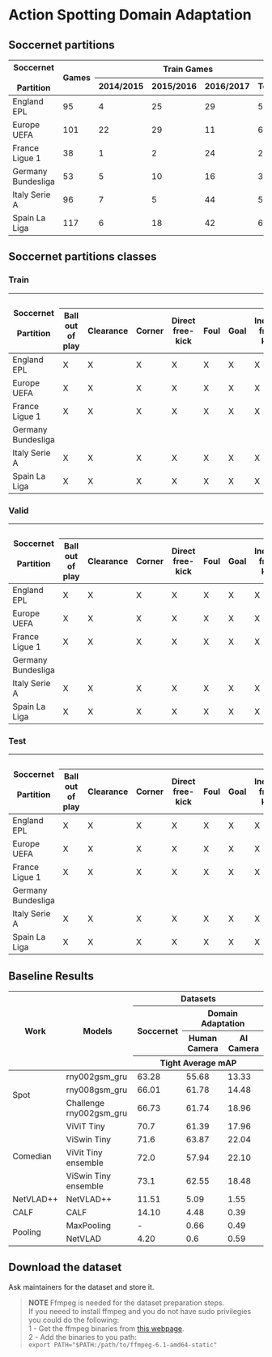 # Action Spotting Domain Adaptation

## Soccernet partitions

<table>
<thead>
  <tr>
    <th rowspan="2">Soccernet<br><br>Partition<br></th>
    <th rowspan="2">Games</th>
    <th colspan="4">Train Games</th>
    <th colspan="4">Valid Games</th>
    <th colspan="4">Test Games</th>
  </tr>
  <tr>
    <th>2014/2015<br></th>
    <th>2015/2016</th>
    <th>2016/2017</th>
    <th>Total</th>
    <th>2014/2015<br></th>
    <th>2015/2016</th>
    <th>2016/2017</th>
    <th>Total</th>
    <th>2014/2015<br></th>
    <th>2015/2016</th>
    <th>2016/2017</th>
    <th>Total</th>
  </tr>
</thead>
<tbody>
  <tr>
    <td>England EPL</td>
    <td>95</td>
    <td>4</td>
    <td>25</td>
    <td>29</td>
    <td>58</td>
    <td>1</td>
    <td>12</td>
    <td>6</td>
    <td>19</td>
    <td>1</td>
    <td>12</td>
    <td>5</td>
    <td>18</td>
  </tr>
  <tr>
    <td>Europe UEFA</td>
    <td>101</td>
    <td>22</td>
    <td>29</td>
    <td>11</td>
    <td>62</td>
    <td>8</td>
    <td>10</td>
    <td>2</td>
    <td>20</td>
    <td>7</td>
    <td>6</td>
    <td>6</td>
    <td>19</td>
  </tr>
  <tr>
    <td>France Ligue 1</td>
    <td>38</td>
    <td>1</td>
    <td>2</td>
    <td>24</td>
    <td>27</td>
    <td>0</td>
    <td>1</td>
    <td>8</td>
    <td>9</td>
    <td>0</td>
    <td>0</td>
    <td>2</td>
    <td>2</td>
  </tr>
  <tr>
    <td>Germany Bundesliga</td>
    <td>53</td>
    <td>5</td>
    <td>10</td>
    <td>16</td>
    <td>31</td>
    <td>2</td>
    <td>4</td>
    <td>2</td>
    <td>8</td>
    <td>1</td>
    <td>4</td>
    <td>9</td>
    <td>14</td>
  </tr>
  <tr>
    <td>Italy Serie A</td>
    <td>96</td>
    <td>7</td>
    <td>5</td>
    <td>44</td>
    <td>56</td>
    <td>3</td>
    <td>1</td>
    <td>14</td>
    <td>18</td>
    <td>1</td>
    <td>3</td>
    <td>18</td>
    <td>22</td>
  </tr>
  <tr>
    <td>Spain La Liga</td>
    <td>117</td>
    <td>6</td>
    <td>18</td>
    <td>42</td>
    <td>66</td>
    <td>6</td>
    <td>9</td>
    <td>11</td>
    <td>26</td>
    <td>6</td>
    <td>9</td>
    <td>10</td>
    <td>25</td>
  </tr>
</tbody>
</table>

## Soccernet partitions classes

### Train

<table>
<thead>
  <tr>
    <th rowspan="2">Soccernet<br><br>Partition<br></th>
    <th colspan="18">Train Classes</th>
  </tr>
  <tr>
    <th>Ball out of play</th>
    <th>Clearance</th>
    <th>Corner</th>
    <th>Direct free-kick</th>
    <th>Foul</th>
    <th>Goal</th>
    <th>Indirect free-kick</th>
    <th>Kick-off</th>
    <th>Offside</th>
    <th>Penalty</th>
    <th>Red card</th>
    <th>Shots off target</th>
    <th>Shots on target</th>
    <th>Substitution</th>
    <th>Throw-in</th>
    <th>Yellow card</th>
    <th>Yellow-&gt;red card</th>
    <th>Total</th>
  </tr>
</thead>
<tbody>
  <tr>
    <td>England EPL</td>
    <td>X</td>
    <td>X</td>
    <td>X</td>
    <td>X</td>
    <td>X</td>
    <td>X</td>
    <td>X</td>
    <td>X</td>
    <td>X</td>
    <td>X</td>
    <td>X</td>
    <td>X</td>
    <td>X</td>
    <td>X</td>
    <td>X</td>
    <td>X</td>
    <td>X</td>
    <td>17</td>
  </tr>
  <tr>
    <td>Europe UEFA</td>
    <td>X</td>
    <td>X</td>
    <td>X</td>
    <td>X</td>
    <td>X</td>
    <td>X</td>
    <td>X</td>
    <td>X</td>
    <td>X</td>
    <td>X</td>
    <td>X</td>
    <td>X</td>
    <td>X</td>
    <td>X</td>
    <td>X</td>
    <td>X</td>
    <td>X</td>
    <td>17</td>
  </tr>
  <tr>
    <td>France Ligue 1</td>
    <td>X</td>
    <td>X</td>
    <td>X</td>
    <td>X</td>
    <td>X</td>
    <td>X</td>
    <td>X</td>
    <td>X</td>
    <td>X</td>
    <td>X</td>
    <td>X</td>
    <td>X</td>
    <td>X</td>
    <td>X</td>
    <td>X</td>
    <td>X</td>
    <td>X</td>
    <td>17</td>
  </tr>
  <tr>
    <td>Germany Bundesliga</td>
    <td></td>
    <td></td>
    <td></td>
    <td></td>
    <td></td>
    <td></td>
    <td></td>
    <td></td>
    <td></td>
    <td></td>
    <td></td>
    <td></td>
    <td></td>
    <td></td>
    <td></td>
    <td></td>
    <td></td>
    <td></td>
  </tr>
  <tr>
    <td>Italy Serie A</td>
    <td>X</td>
    <td>X</td>
    <td>X</td>
    <td>X</td>
    <td>X</td>
    <td>X</td>
    <td>X</td>
    <td>X</td>
    <td>X</td>
    <td>X</td>
    <td>X</td>
    <td>X</td>
    <td>X</td>
    <td>X</td>
    <td>X</td>
    <td>X</td>
    <td>X</td>
    <td>17</td>
  </tr>
  <tr>
    <td>Spain La Liga</td>
    <td>X</td>
    <td>X</td>
    <td>X</td>
    <td>X</td>
    <td>X</td>
    <td>X</td>
    <td>X</td>
    <td>X</td>
    <td>X</td>
    <td>X</td>
    <td>X</td>
    <td>X</td>
    <td>X</td>
    <td>X</td>
    <td>X</td>
    <td>X</td>
    <td>X</td>
    <td>17</td>
  </tr>
</tbody>
</table>

### Valid

<table>
<thead>
  <tr>
    <th rowspan="2">Soccernet<br><br>Partition<br></th>
    <th colspan="18">Valid Classes</th>
  </tr>
  <tr>
    <th>Ball out of play</th>
    <th>Clearance</th>
    <th>Corner</th>
    <th>Direct free-kick</th>
    <th>Foul</th>
    <th>Goal</th>
    <th>Indirect free-kick</th>
    <th>Kick-off</th>
    <th>Offside</th>
    <th>Penalty</th>
    <th>Red card</th>
    <th>Shots off target</th>
    <th>Shots on target</th>
    <th>Substitution</th>
    <th>Throw-in</th>
    <th>Yellow card</th>
    <th>Yellow-&gt;red card</th>
    <th>Total</th>
  </tr>
</thead>
<tbody>
  <tr>
    <td>England EPL</td>
    <td>X</td>
    <td>X</td>
    <td>X</td>
    <td>X</td>
    <td>X</td>
    <td>X</td>
    <td>X</td>
    <td>X</td>
    <td>X</td>
    <td>X</td>
    <td>X</td>
    <td>X</td>
    <td>X</td>
    <td>X</td>
    <td>X</td>
    <td>X</td>
    <td>-</td>
    <td>16</td>
  </tr>
  <tr>
    <td>Europe UEFA</td>
    <td>X</td>
    <td>X</td>
    <td>X</td>
    <td>X</td>
    <td>X</td>
    <td>X</td>
    <td>X</td>
    <td>X</td>
    <td>X</td>
    <td>X</td>
    <td>X</td>
    <td>X</td>
    <td>X</td>
    <td>X</td>
    <td>X</td>
    <td>X</td>
    <td>X</td>
    <td>17</td>
  </tr>
  <tr>
    <td>France Ligue 1</td>
    <td>X</td>
    <td>X</td>
    <td>X</td>
    <td>X</td>
    <td>X</td>
    <td>X</td>
    <td>X</td>
    <td>X</td>
    <td>X</td>
    <td>X</td>
    <td>-</td>
    <td>X</td>
    <td>X</td>
    <td>X</td>
    <td>X</td>
    <td>X</td>
    <td>-</td>
    <td>15</td>
  </tr>
  <tr>
    <td>Germany Bundesliga</td>
    <td></td>
    <td></td>
    <td></td>
    <td></td>
    <td></td>
    <td></td>
    <td></td>
    <td></td>
    <td></td>
    <td></td>
    <td></td>
    <td></td>
    <td></td>
    <td></td>
    <td></td>
    <td></td>
    <td></td>
    <td></td>
  </tr>
  <tr>
    <td>Italy Serie A</td>
    <td>X</td>
    <td>X</td>
    <td>X</td>
    <td>X</td>
    <td>X</td>
    <td>X</td>
    <td>X</td>
    <td>X</td>
    <td>X</td>
    <td>X</td>
    <td>X</td>
    <td>X</td>
    <td>X</td>
    <td>X</td>
    <td>X</td>
    <td>X</td>
    <td>X</td>
    <td>17</td>
  </tr>
  <tr>
    <td>Spain La Liga</td>
    <td>X</td>
    <td>X</td>
    <td>X</td>
    <td>X</td>
    <td>X</td>
    <td>X</td>
    <td>X</td>
    <td>X</td>
    <td>X</td>
    <td>X</td>
    <td>X</td>
    <td>X</td>
    <td>X</td>
    <td>X</td>
    <td>X</td>
    <td>X</td>
    <td>X</td>
    <td>17</td>
  </tr>
</tbody>
</table>

### Test

<table>
<thead>
  <tr>
    <th rowspan="2">Soccernet<br><br>Partition<br></th>
    <th colspan="18">Test Classes</th>
  </tr>
  <tr>
    <th>Ball out of play</th>
    <th>Clearance</th>
    <th>Corner</th>
    <th>Direct free-kick</th>
    <th>Foul</th>
    <th>Goal</th>
    <th>Indirect free-kick</th>
    <th>Kick-off</th>
    <th>Offside</th>
    <th>Penalty</th>
    <th>Red card</th>
    <th>Shots off target</th>
    <th>Shots on target</th>
    <th>Substitution</th>
    <th>Throw-in</th>
    <th>Yellow card</th>
    <th>Yellow-&gt;red card</th>
    <th>Total</th>
  </tr>
</thead>
<tbody>
  <tr>
    <td>England EPL</td>
    <td>X</td>
    <td>X</td>
    <td>X</td>
    <td>X</td>
    <td>X</td>
    <td>X</td>
    <td>X</td>
    <td>X</td>
    <td>X</td>
    <td>X</td>
    <td>X</td>
    <td>X</td>
    <td>X</td>
    <td>X</td>
    <td>X</td>
    <td>X</td>
    <td>X</td>
    <td>17</td>
  </tr>
  <tr>
    <td>Europe UEFA</td>
    <td>X</td>
    <td>X</td>
    <td>X</td>
    <td>X</td>
    <td>X</td>
    <td>X</td>
    <td>X</td>
    <td>X</td>
    <td>X</td>
    <td>X</td>
    <td>-</td>
    <td>X</td>
    <td>X</td>
    <td>X</td>
    <td>X</td>
    <td>X</td>
    <td>X</td>
    <td>16</td>
  </tr>
  <tr>
    <td>France Ligue 1</td>
    <td>X</td>
    <td>X</td>
    <td>X</td>
    <td>X</td>
    <td>X</td>
    <td>X</td>
    <td>X</td>
    <td>X</td>
    <td>X</td>
    <td>X</td>
    <td>-</td>
    <td>X</td>
    <td>X</td>
    <td>X</td>
    <td>X</td>
    <td>X</td>
    <td>-</td>
    <td>15</td>
  </tr>
  <tr>
    <td>Germany Bundesliga</td>
    <td></td>
    <td></td>
    <td></td>
    <td></td>
    <td></td>
    <td></td>
    <td></td>
    <td></td>
    <td></td>
    <td></td>
    <td></td>
    <td></td>
    <td></td>
    <td></td>
    <td></td>
    <td></td>
    <td></td>
    <td></td>
  </tr>
  <tr>
    <td>Italy Serie A</td>
    <td>X</td>
    <td>X</td>
    <td>X</td>
    <td>X</td>
    <td>X</td>
    <td>X</td>
    <td>X</td>
    <td>X</td>
    <td>X</td>
    <td>X</td>
    <td>X</td>
    <td>X</td>
    <td>X</td>
    <td>X</td>
    <td>X</td>
    <td>X</td>
    <td>X</td>
    <td>17</td>
  </tr>
  <tr>
    <td>Spain La Liga</td>
    <td>X</td>
    <td>X</td>
    <td>X</td>
    <td>X</td>
    <td>X</td>
    <td>X</td>
    <td>X</td>
    <td>X</td>
    <td>X</td>
    <td>X</td>
    <td>X</td>
    <td>X</td>
    <td>X</td>
    <td>X</td>
    <td>X</td>
    <td>X</td>
    <td>X</td>
    <td>17</td>
  </tr>
</tbody>
</table>

## Baseline Results

<table>
<thead>
  <tr>
    <th rowspan="4">Work</th>
    <th rowspan="4">Models</th>
    <th colspan="3">Datasets</th>
  </tr>
  <tr>
    <th rowspan="2">Soccernet</th>
    <th colspan="2">Domain Adaptation</th>
  </tr>
  <tr>
    <th>Human Camera<br></th>
    <th>AI Camera</th>
  </tr>
  <tr>
    <th colspan="3">Tight Average mAP</th>
  </tr>
</thead>
<tbody>
  <tr>
    <td rowspan="3">Spot</td>
    <td>rny002gsm_gru</td>
    <td>63.28</td>
    <td>55.68</td>
    <td>13.33</td>
  </tr>
  <tr>
    <td>rny008gsm_gru</td>
    <td>66.01</td>
    <td>61.78</td>
    <td>14.48</td>
  </tr>
  <tr>
    <td>Challenge<br>rny002gsm_gru<br></td>
    <td>66.73</td>
    <td>61.74</td>
    <td>18.96</td>
  </tr>
  <tr>
    <td rowspan="4">Comedian</td>
    <td>ViViT Tiny</td>
    <td>70.7</td>
    <td>61.39</td>
    <td>17.96</td>
  </tr>
  <tr>
    <td>ViSwin Tiny</td>
    <td>71.6</td>
    <td>63.87</td>
    <td>22.04</td>
  </tr>
  <tr>
    <td>ViVit Tiny ensemble</td>
    <td>72.0</td>
    <td>57.94</td>
    <td>22.10</td>
  </tr>
  <tr>
    <td>ViSwin Tiny ensemble</td>
    <td>73.1</td>
    <td>62.55</td>
    <td>18.48</td>
  </tr>
  <tr>
    <td>NetVLAD++</td>
    <td>NetVLAD++<br></td>
    <td>11.51</td>
    <td>5.09</td>
    <td>1.55</td>
  </tr>
  <tr>
    <td>CALF</td>
    <td>CALF<br></td>
    <td>14.10</td>
    <td>4.48</td>
    <td>0.39</td>
  </tr>
  <tr>
    <td rowspan="2">Pooling</td>
    <td>MaxPooling</td>
    <td>-</td>
    <td>0.66</td>
    <td>0.49</td>
  </tr>
  <tr>
    <td>NetVLAD</td>
    <td>4.20</td>
    <td>0.6</td>
    <td>0.59</td>
  </tr>
</tbody>
</table>

## Download the dataset

Ask maintainers for the dataset and store it.

> **NOTE**
Ffmpeg is needed for the dataset preparation steps.\
If you neeed to install ffmpeg and you do not have sudo privilegies you could do the following:\
1 - Get the ffmpeg binaries from [this webpage](https://johnvansickle.com/ffmpeg/).\
2 - Add the binaries to you path:\
`export PATH="$PATH:/path/to/ffmpeg-6.1-amd64-static"`
